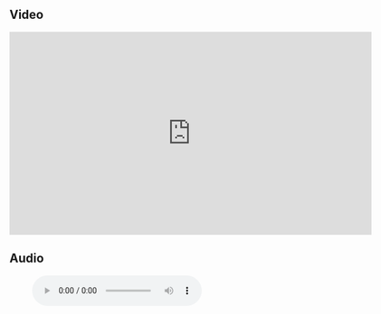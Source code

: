 ## Video

<iframe src="https://player.vimeo.com/video/692409801?h=3cc6584d33&title=0&byline=0" width="640" height="360" frameborder="0" allow="autoplay; fullscreen; picture-in-picture" allowfullscreen></iframe>

## Audio

<figure class="wp-block-audio"><audio controls src="https://markmayberry.net/wp-content/uploads/bible-study/2022-03-24-Learning-Service-From-Jesus-by-Danny-Linden.mp3"></audio></figure>
